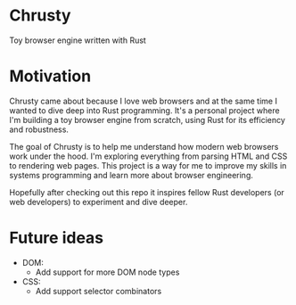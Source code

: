 # Chrusty

Toy browser engine written with Rust

# Motivation

Chrusty came about because I love web browsers and at the same time I wanted to dive deep into Rust programming. It's a personal project where I'm building a toy browser engine from scratch, using Rust for its efficiency and robustness.

The goal of Chrusty is to help me understand how modern web browsers work under the hood. I'm exploring everything from parsing HTML and CSS to rendering web pages. This project is a way for me to improve my skills in systems programming and learn more about browser engineering.

Hopefully after checking out this repo it inspires fellow Rust developers (or web developers) to experiment and dive deeper.

# Future ideas

- DOM:
  - Add support for more DOM node types
- CSS:
  - Add support selector combinators
